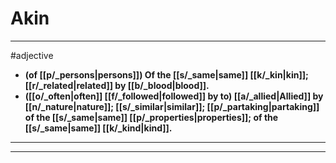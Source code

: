 # Akin
---
#adjective
- **(of [[p/_persons|persons]]) Of the [[s/_same|same]] [[k/_kin|kin]]; [[r/_related|related]] by [[b/_blood|blood]].**
- **([[o/_often|often]] [[f/_followed|followed]] by to) [[a/_allied|Allied]] by [[n/_nature|nature]]; [[s/_similar|similar]]; [[p/_partaking|partaking]] of the [[s/_same|same]] [[p/_properties|properties]]; of the [[s/_same|same]] [[k/_kind|kind]].**
---
---
